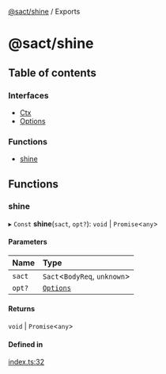 [@sact/shine](README.md) / Exports

# @sact/shine

## Table of contents

### Interfaces

- [Ctx](interfaces/ctx.md)
- [Options](interfaces/options.md)

### Functions

- [shine](modules.md#shine)

## Functions

### shine

▸ `Const` **shine**(`sact`, `opt?`): `void` \| `Promise`<`any`\>

#### Parameters

| Name | Type |
| :------ | :------ |
| `sact` | `Sact`<`BodyReq`, `unknown`\> |
| `opt?` | [`Options`](interfaces/options.md) |

#### Returns

`void` \| `Promise`<`any`\>

#### Defined in

[index.ts:32](https://github.com/mattiasewers/sact/blob/df76a34/packages/shine/src/index.ts#L32)
